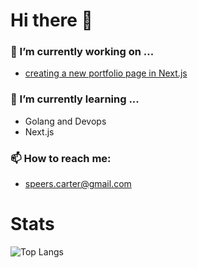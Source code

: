 # Hi there 👋

### 🔭 I’m currently working on ...
  - [creating a new portfolio page in Next.js](http://github.com/Carter907/my-site)
### 🌱 I’m currently learning ...
  - Golang and Devops
  - Next.js

### 📫 How to reach me:
- speers.carter@gmail.com


# Stats
![Top Langs](https://github-readme-stats.vercel.app/api/top-langs/?username=Carter907&layout=donut&theme=ayu-mirage)

